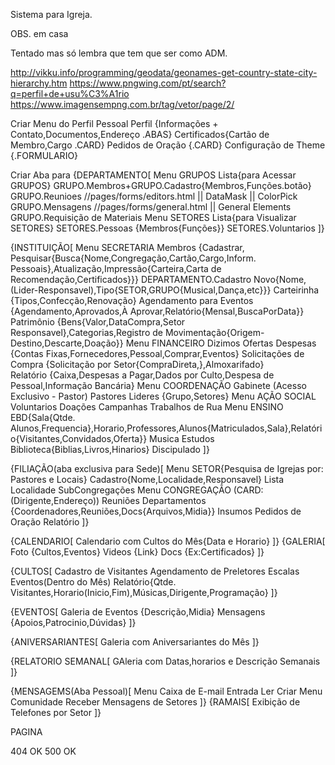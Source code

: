Sistema para Igreja.

OBS. em casa

Tentado mas só lembra que tem que ser como ADM.

http://vikku.info/programming/geodata/geonames-get-country-state-city-hierarchy.htm
https://www.pngwing.com/pt/search?q=perfil+de+usu%C3%A1rio
https://www.imagensempng.com.br/tag/vetor/page/2/

Criar Menu do Perfil Pessoal
    Perfil {Informações + Contato,Documentos,Endereço .ABAS}
    Certificados{Cartão de Membro,Cargo .CARD}
    Pedidos de Oração {.CARD}
    Configuração de Theme {.FORMULARIO}

Criar Aba para {DEPARTAMENTO[
Menu GRUPOS 
    Lista{para Acessar GRUPOS}
    GRUPO.Membros+GRUPO.Cadastro{Membros,Funções.botão}
    GRUPO.Reunioes //pages/forms/editors.html || DataMask || ColorPick
    GRUPO.Mensagens //pages/forms/general.html || General Elements
    GRUPO.Requisição de Materiais 
Menu SETORES
    Lista{para Visualizar SETORES}
    SETORES.Pessoas {Membros{Funções}}
    SETORES.Voluntarios
]}

{INSTITUIÇÃO[
Menu SECRETARIA
    Membros {Cadastrar, Pesquisar{Busca{Nome,Congregação,Cartão,Cargo,Inform. Pessoais},Atualização,Impressão{Carteira,Carta de Recomendação,Certificados}}}
    DEPARTAMENTO.Cadastro Novo{Nome,(Lider-Responsavel),Tipo{SETOR,GRUPO{Musical,Dança,etc}}}
    Carteirinha {Tipos,Confecção,Renovação}
    Agendamento para Eventos {Agendamento,Aprovados,À Aprovar,Relatório{Mensal,BuscaPorData}}
    Patrimônio {Bens{Valor,DataCompra,Setor Responsavel},Categorias,Registro de  Movimentação{Origem-Destino,Descarte,Doação}}
Menu FINANCEIRO
    Dizimos
    Ofertas
    Despesas {Contas Fixas,Fornecedores,Pessoal,Comprar,Eventos}
    Solicitações de Compra {Solicitação por Setor{CompraDireta,},Almoxarifado}    
    Relatório {Caixa,Despesas a Pagar,Dados por Culto,Despesa de Pessoal,Informação Bancária}
Menu COORDENAÇÃO
    Gabinete (Acesso Exclusivo - Pastor)
    Pastores
    Lideres {Grupo,Setores}
Menu AÇÃO SOCIAL
    Voluntarios
    Doações
    Campanhas
    Trabalhos de Rua
Menu ENSINO
    EBD{Sala{Qtde. Alunos,Frequencia},Horario,Professores,Alunos{Matriculados,Sala},Relatório{Visitantes,Convidados,Oferta}}
    Musica
    Estudos
    Biblioteca{Biblias,Livros,Hinarios}
    Discipulado
]}

{FILIAÇÃO(aba exclusiva para Sede)[
Menu SETOR{Pesquisa de Igrejas por: Pastores e Locais}
    Cadastro{Nome,Localidade,Responsavel}
    Lista
    Localidade
    SubCongregações
Menu CONGREGAÇÃO (CARD: (Dirigente,Endereço))
    Reuniões
    Departamentos {Coordenadores,Reuniões,Docs{Arquivos,Midia}}
    Insumos
    Pedidos de Oração
    Relatório
]}

{CALENDARIO[
    Calendario com Cultos do Mês{Data e Horario}
]}
{GALERIA[
    Foto {Cultos,Eventos}
    Videos {Link}
    Docs {Ex:Certificados}
]}

{CULTOS[
    Cadastro de Visitantes
    Agendamento de Preletores
    Escalas
    Eventos(Dentro do Mês)
    Relatório{Qtde. Visitantes,Horario(Inicio,Fim),Músicas,Dirigente,Programação}
]}

{EVENTOS[
    Galeria de Eventos {Descrição,Midia}
    Mensagens {Apoios,Patrocinio,Dúvidas}
]}

{ANIVERSARIANTES[
    Galeria com Aniversariantes do Mês
]}

{RELATORIO SEMANAL[
    GAleria com Datas,horarios e Descrição Semanais 
]}

{MENSAGEMS(Aba Pessoal)[
Menu Caixa de E-mail
    Entrada
    Ler
    Criar
Menu Comunidade
    Receber Mensagens de Setores
]}
{RAMAIS[
    Exibição de Telefones por Setor
]}

PAGINA

404 OK
500 OK
